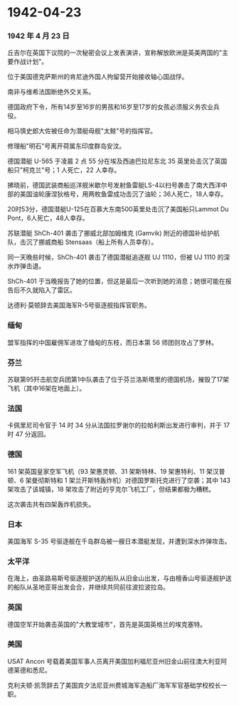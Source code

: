 # 1942-04-23

### 1942 年 4 月 23 日

丘吉尔在英国下议院的一次秘密会议上发表演讲，宣称解放欧洲是英美两国的"主要作战计划"。

位于美国德克萨斯州的肯尼迪外国人拘留营开始接收轴心国战俘。

南非与维希法国断绝外交关系。

德国政府下令，所有14岁至16岁的男孩和16岁至17岁的女孩必须服义务农业兵役。

相马慎史郎大佐被任命为潜艇母舰"太鲸"号的指挥官。

修理船"明石"号离开荷属东印度群岛安汶。

德国潜艇 U-565 于凌晨 2 点 55 分在埃及西迪巴拉尼东北 35
英里处击沉了英国船只"柯克兰"号；1 人死亡，22 人幸存。

拂晓前，德国武装商船巡洋舰米歇尔号发射鱼雷艇LS-4以扫号袭击了南大西洋中部的美国油轮康涅狄格号，用两枚鱼雷成功击沉了油轮；36人死亡，18人幸存。

20时53分，德国潜艇U-125在百慕大东南500英里处击沉了美国船只Lammot Du
Pont，6人死亡，48人幸存。

苏联潜艇 ShCh-401 袭击了挪威北部加姆维克 (Gamvik)
附近的德国补给护航队，击沉了挪威商船 Stensaas（船上所有人员幸存）。

同一天晚些时候，ShCh-401 袭击了德国潜艇追逐舰 UJ 1110，但被 UJ 1110
的深水炸弹击退。

ShCh-401
于当晚报告了她的位置，但这是最后一次听到她的消息；她很可能在报告后不久就陷入了雷区。

达德利·莫顿辞去美国海军R-5号驱逐舰指挥官职务。

### 缅甸

盟军指挥的中国雇佣军进攻了缅甸的东枝，而日本第 56 师团则攻占了罗林。

### 芬兰

苏联第95歼击航空兵团第1中队袭击了位于芬兰洛斯塔里的德国机场，摧毁了17架飞机（其中16架在地面上）。

### 法国

卡佩里尼司令官于 14 时 34 分从法国拉罗谢尔的拉帕利斯出发进行审判，并于
17 时 47 分返回。

### 德国

161 架英国皇家空军飞机（93 架惠灵顿、31 架斯特林、19 架惠特利、11
架汉普顿、6 架曼彻斯特和 1
架兰开斯特轰炸机）对德国罗斯托克进行了空袭；其中 143 架攻击了该城镇，18
架攻击了附近的亨克尔飞机工厂，但结果都极为糟糕。

这次袭击共有四架轰炸机损失。

### 日本

美国海军 S-35 号驱逐舰在千岛群岛被一艘日本潜艇发现，并遭到深水炸弹攻击。

### 太平洋

在海上，由圣路易斯号驱逐舰护送的船队从旧金山出发，与由檀香山号驱逐舰护送的船队从圣地亚哥出发会合，并继续共同前往波拉波拉岛。

### 英国

德国空军开始袭击英国的"大教堂城市"，首先是英国英格兰的埃克塞特。

### 美国

USAT Ancon
号载着美国军事人员离开美国加利福尼亚州旧金山前往澳大利亚阿德莱德和悉尼。

克利夫顿·凯茨辞去了美国宾夕法尼亚州费城海军造船厂海军军官基础学校校长一职。